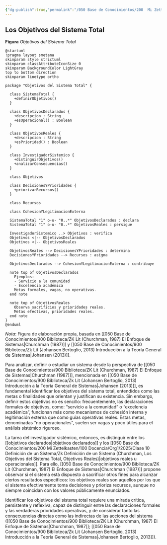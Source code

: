 ```yaml
---
{"dg-publish":true,"permalink":"/050 Base de Conocimientos/200  Mi Zettelkasten/100 Docencia/Org1/2025/Clase 10 Definición de un Sistema/Zk Definición de un Sistema (Churchman, Los Objetivos del Sistema Total)/","tags":["digitalGarden","churchman"]}
---
```


## Los Objetivos del Sistema Total

**Figura**
_Objetivos del Sistema Total_
```plantuml
@startuml
!pragma layout smetana
skinparam style strictuml
skinparam classAttributeIconSize 0
skinparam BackgroundColor LightGray
top to bottom direction
skinparam linetype ortho

package "Objetivos del Sistema Total" {

  class SistemaTotal {
    +definirObjetivos()
  }

  class ObjetivosDeclarados {
    +descripcion : String
    +esOperacional() : Boolean
  }

  class ObjetivosReales {
    +descripcion : String
    +esPrioridad() : Boolean
  }

  class InvestigadorSistemico {
    +distinguirObjetivos()
    +analizarConsecuencias()
  }

  class Objetivos

  class DecisionesYPrioridades {
    +priorizarRecursos()
  }

  class Recursos

  class CohesionYLegitimacionExterna

  SistemaTotal "1" o-u- "0..*" ObjetivosDeclarados : declara
  SistemaTotal "1" o-u- "0..*" ObjetivosReales : persigue

  InvestigadorSistemico ..> Objetivos : verifica
  Objetivos <|-- ObjetivosDeclarados
  Objetivos <|-- ObjetivosReales

  ObjetivosReales --> DecisionesYPrioridades : determina
  DecisionesYPrioridades --> Recursos : asigna

  ObjetivosDeclarados --> CohesionYLegitimacionExterna : contribuye

  note top of ObjetivosDeclarados
    Ejemplos:
    - Servicio a la comunidad
    - Excelencia académica
    Metas formales, vagas, no operativas.
  end note

  note top of ObjetivosReales
    Observa sacrificios y prioridades reales.
    Metas efectivas, prioridades reales.
  end note
}
@enduml
```
_Nota_: Figura de elaboración propia, basada en [[050 Base de Conocimientos/900 Biblioteca/ZK Lit (Churchman, 1987) El Enfoque de Sistemas\|Churchman (1987)]] y [[050 Base de Conocimientos/900 Biblioteca/Zk Lit (Johansen Bertoglio, 2013) Introducción a la Teoría General de Sistemas\|Johansen (2013)]].

Para analizar, definir o estudiar un sistema desde la perspectiva de [[050 Base de Conocimientos/900 Biblioteca/ZK Lit (Churchman, 1987) El Enfoque de Sistemas\|Churchman (1987)]], mencionada en [[050 Base de Conocimientos/900 Biblioteca/Zk Lit (Johansen Bertoglio, 2013) Introducción a la Teoría General de Sistemas\|Johansen (2013)]], es fundamental identificar los objetivos del sistema total, entendidos como las metas o finalidades que orientan y justifican su existencia. Sin embargo, definir estos objetivos no es sencillo: frecuentemente, las declaraciones formales de objetivos, como: “servicio a la comunidad” o “excelencia académica”, funcionan más como mecanismos de cohesión interna y legitimación externa que como guías operativas reales. Estas metas, denominadas “no operacionales”, suelen ser vagas y poco útiles para el análisis sistémico riguroso.

La tarea del investigador sistémico, entonces, es distinguir entre los [[objetivos declarados\|objetivos declarados]] y los [[050 Base de Conocimientos/200  Mi Zettelkasten/100 Docencia/Org1/2025/Clase 10 Definición de un Sistema/Zk Definición de un Sistema (Churchman, Los Objetivos del Sistema Total, Objetivos Reales)\|objetivos reales u operacionales]]. Para ello, [[050 Base de Conocimientos/900 Biblioteca/ZK Lit (Churchman, 1987) El Enfoque de Sistemas\|Churchman (1987)]] propone observar si el sistema está dispuesto a sacrificar otros fines para alcanzar ciertos resultados específicos: los objetivos reales son aquellos por los que el sistema efectivamente toma decisiones y prioriza recursos, aunque no siempre coincidan con los valores públicamente enunciados.

Identificar los objetivos del sistema total requiere una mirada crítica, persistente y reflexiva, capaz de distinguir entre las declaraciones formales y las verdaderas prioridades operativas, y de considerar tanto las consecuencias directas como las indirectas de las acciones del sistema ([[050 Base de Conocimientos/900 Biblioteca/ZK Lit (Churchman, 1987) El Enfoque de Sistemas\|Churchman, 1987]]; [[050 Base de Conocimientos/900 Biblioteca/Zk Lit (Johansen Bertoglio, 2013) Introducción a la Teoría General de Sistemas\|Johansen Bertoglio, 2013]]).